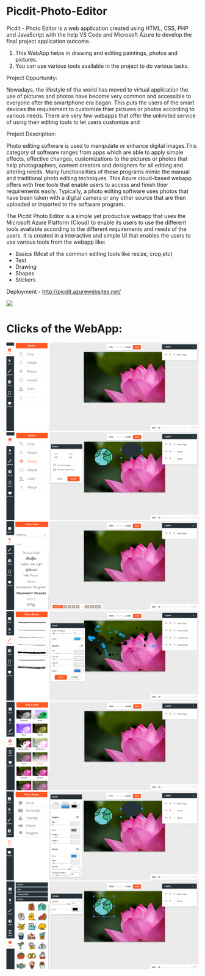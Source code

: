 # Picdit-Photo-Editor

Picdit - Photo Editor is a web application created using HTML, CSS, PHP and JavaScript with the help VS Code and Microsoft Azure to develop the final project application outcome. 
1. This WebApp helps in drawing and editing paintings, photos and pictures. 
2. You can use various tools available in the project to do various tasks.

Project Oppurtunity:

Nowadays, the lifestyle of the world has moved to virtual application the use of pictures and photos have become very common and accessible to everyone after the smartphone era bagan. This puts the users of the smart devices the requirement to customize thier pictures or photos according to various needs. There are very few webapps that offer the unlimited service of using their editing tools to let users customize and 

Project Description:

Photo editing software is used to manipulate or enhance digital images.This category of software ranges from apps which are able to apply simple effects, effective changes, customizations to the pictures or photos that help photographers, content creators and designers for all editing and altering needs. Many functionalities of these programs mimic the manual and traditional photo editing techniques. This Azure cloud-based webapp offers with free tools that enable users to access and finish thier requirements easily. Typically, a photo editing software uses photos that have been taken with a digital camera or any other source that are then uploaded or imported to the software program. 

The Picdit Photo Editor is a simple yet productive webapp that uses the Microsoft Azure Platform (Cloud) to enable its users to use the different tools available according to the different requirements and needs of the users. It is created in a interactive and simple UI that enables the users to use various tools from the webapp like:
- Basics (Most of the common editing tools like resize, crop,etc)
- Text
- Drawing
- Shapes 
- Stickers

Deployment - http://picdit.azurewebsites.net/ 

<a href="http://picdit.azurewebsites.net/"><img src="https://img.shields.io/badge/Prototype%20Deployment-view%20now-blue"></a>

<h1>Clicks of the WebApp:</h1> 
<img src="https://github.com/DarinJoshua-dev/Picdit-Photo-Editor/blob/master/screenshots/Screenshot%201.png">

<img src="https://github.com/DarinJoshua-dev/Picdit-Photo-Editor/blob/master/screenshots/Screenshot%201_2.png">

<img src="https://github.com/DarinJoshua-dev/Picdit-Photo-Editor/blob/master/screenshots/Screenshot%202.png">

<img src="https://github.com/DarinJoshua-dev/Picdit-Photo-Editor/blob/master/screenshots/Screenshot%203.png">

<img src="https://github.com/DarinJoshua-dev/Picdit-Photo-Editor/blob/master/screenshots/Screenshot%204.png">

<img src="https://github.com/DarinJoshua-dev/Picdit-Photo-Editor/blob/master/screenshots/Screenshot%205.png">

<img src="https://github.com/DarinJoshua-dev/Picdit-Photo-Editor/blob/master/screenshots/Screenshot%206.png">
